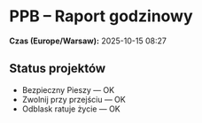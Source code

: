# PPB – Raport godzinowy
**Czas (Europe/Warsaw):** 2025-10-15 08:27

## Status projektów
- Bezpieczny Pieszy — OK
- Zwolnij przy przejściu — OK
- Odblask ratuje życie — OK


